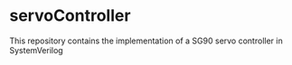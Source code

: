 # servoController
This repository contains the implementation of a SG90 servo controller in SystemVerilog
